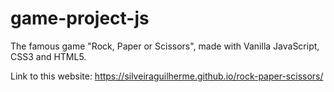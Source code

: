 # game-project-js
The famous game "Rock, Paper or Scissors", made with Vanilla JavaScript, CSS3 and HTML5. 

Link to this website: https://silveiraguilherme.github.io/rock-paper-scissors/

